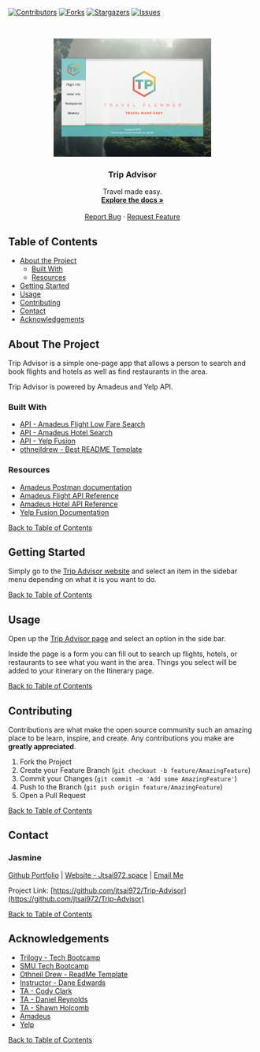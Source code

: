 <!--
*** This project allows people to look for low-fare flights, hotels, and restaurants for their trip.
-->


<!-- PROJECT SHIELDS -->
<!--
*** I'm using markdown "reference style" links for readability.
*** Reference links are enclosed in brackets [ ] instead of parentheses ( ).
*** See the bottom of this document for the declaration of the reference variables
*** for contributors-url, forks-url, etc. This is an optional, concise syntax you may use.
*** https://www.markdownguide.org/basic-syntax/#reference-style-links
-->
[![Contributors][contributors-shield]][contributors-url]
[![Forks][forks-shield]][forks-url]
[![Stargazers][stars-shield]][stars-url]
[![Issues][issues-shield]][issues-url]



<!-- PROJECT LOGO -->
<br />
<p align="center">

  <a href="https://jtsai972.github.io/Trip-Advisor/">
    <img src="https://github.com/jtsai972/Github-Portfolio/blob/master/assets/images/portfolio/group-project-01-travel-planner.png" width="320">
  </a>

  <h3 align="center">Trip Advisor</h3>

  <p align="center">
    Travel made easy.
    <br />
    <a href="https://github.com/jtsai972/Trip-Advisor"><strong>Explore the docs »</strong></a>
    <br />
    <br />
    <a href="https://github.com/jtsai972/Trip-Advisor/issues">Report Bug</a>
    ·
    <a href="https://github.com/jtsai972/Trip-Advisor/issues">Request Feature</a>
  </p>
</p>



<!-- TABLE OF CONTENTS -->
## Table of Contents

* [About the Project](#about-the-project)
  * [Built With](#built-with)
  * [Resources](#resources)
* [Getting Started](#getting-started)
* [Usage](#usage)
* [Contributing](#contributing)
* [Contact](#contact)
* [Acknowledgements](#acknowledgements)



<!-- ABOUT THE PROJECT -->
## About The Project

Trip Advisor is a simple one-page app that allows a person to search and book flights and hotels as well as find restaurants in the area.  

Trip Advisor is powered by Amadeus and Yelp API.

### Built With
 * [API - Amadeus Flight Low Fare Search](https://developers.amadeus.com/self-service/category/air/api-doc/flight-low-fare-search) 
 * [API - Amadeus Hotel Search](https://developers.amadeus.com/self-service/category/hotel/api-doc/hotel-search)
 * [API - Yelp Fusion](https://www.yelp.com/fusion)
 * [othneildrew - Best README Template](https://github.com/othneildrew/Best-README-Template)
 
### Resources
 * [Amadeus Postman documentation](https://documenter.getpostman.com/view/2672636/RWEcPfuJ?version=latest#8196c48f-30f9-4e3b-8590-e22f96da8326)
 * [Amadeus Flight API Reference](https://developers.amadeus.com/self-service/category/air/api-doc/flight-low-fare-search/api-reference)
 * [Amadeus Hotel API Reference](https://developers.amadeus.com/self-service/category/hotel/api-doc/hotel-search/api-reference)
 * [Yelp Fusion Documentation](https://www.yelp.com/developers/documentation/v3/)
 
 [Back to Table of Contents](#table-of-contents)
 

<!-- GETTING STARTED -->
## Getting Started

Simply go to the [Trip Advisor website](https://jtsai972.github.io/Trip-Advisor/) and select an item in the sidebar menu depending on what it is you want to do.

[Back to Table of Contents](#table-of-contents)


<!-- USAGE EXAMPLES -->
## Usage

Open up the [Trip Advisor page](https://jtsai972.github.io/Trip-Advisor/) and select an option in the side bar.

Inside the page is a form you can fill out to search up flights, hotels, or restaurants to see what you want in the area. Things you select will be added to your itinerary on the Itinerary page. 

[Back to Table of Contents](#table-of-contents)

<!-- CONTRIBUTING -->
## Contributing

Contributions are what make the open source community such an amazing place to be learn, inspire, and create. Any contributions you make are **greatly appreciated**.

1. Fork the Project
2. Create your Feature Branch (`git checkout -b feature/AmazingFeature`)
3. Commit your Changes (`git commit -m 'Add some AmazingFeature'`)
4. Push to the Branch (`git push origin feature/AmazingFeature`)
5. Open a Pull Request

[Back to Table of Contents](#table-of-contents)

<!-- CONTACT -->
## Contact

### Jasmine 
[Github Portfolio](https://jtsai972.github.io/Github-Portfolio/) | [Website - Jtsai972.space](jtsai972.space) | [Email Me](jtsai972@gmail.com)

Project Link: [https://github.com/jtsai972/Trip-Advisor](https://github.com/jtsai972/Trip-Advisor)

[Back to Table of Contents](#table-of-contents)

<!-- ACKNOWLEDGEMENTS -->
## Acknowledgements

* [Trilogy - Tech Bootcamp](https://www.trilogyed.com/)
* [SMU Tech Bootcamp](https://techbootcamps.smu.edu/)
* [Othneil Drew - ReadMe Template](https://github.com/othneildrew/)
* [Instructor - Dane Edwards](https://github.com/daneedw)
* [TA - Cody Clark](https://codyevanclark.com/)
* [TA - Daniel Reynolds](https://github.com/kirplink)
* [TA - Shawn Holcomb](https://github.com/shawnholcomb)
* [Amadeus](https://amadeus.com/en)
* [Yelp](https://www.yelp.com/)

[Back to Table of Contents](#table-of-contents)

<!-- MARKDOWN LINKS & IMAGES -->
<!-- https://www.markdownguide.org/basic-syntax/#reference-style-links -->
[contributors-shield]: https://img.shields.io/github/contributors/jtsai972/Trip-Advisor.svg?style=flat-square
[contributors-url]: https://github.com/jtsai972/Trip-Advisor/graphs/contributors
[forks-shield]: https://img.shields.io/github/forks/jtsai972/Trip-Advisor.svg?style=flat-square
[forks-url]: https://github.com/jtsai972/Trip-Advisor/network/members
[stars-shield]: https://img.shields.io/github/stars/jtsai972/Trip-Advisor.svg?style=flat-square
[stars-url]: https://github.com/jtsai972/Trip-Advisor/stargazers
[issues-shield]: https://img.shields.io/github/issues/jtsai972/Trip-Advisor.svg?style=flat-square
[issues-url]: https://github.com/jtsai972/Trip-Advisor/issues
